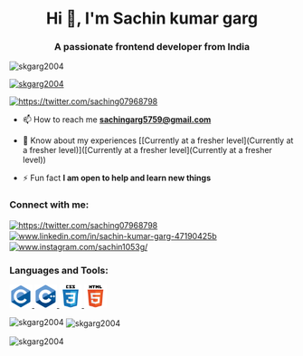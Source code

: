 <h1 align="center">Hi 👋, I'm Sachin kumar garg</h1>
<h3 align="center">A passionate frontend developer from India</h3>

<p align="left"> <img src="https://komarev.com/ghpvc/?username=skgarg2004&label=Profile%20views&color=0e75b6&style=flat" alt="skgarg2004" /> </p>

<p align="left"> <a href="https://github.com/ryo-ma/github-profile-trophy"><img src="https://github-profile-trophy.vercel.app/?username=skgarg2004" alt="skgarg2004" /></a> </p>

<p align="left"> <a href="https://twitter.com/https://twitter.com/saching07968798" target="blank"><img src="https://img.shields.io/twitter/follow/https://twitter.com/saching07968798?logo=twitter&style=for-the-badge" alt="https://twitter.com/saching07968798" /></a> </p>

- 📫 How to reach me **sachingarg5759@gmail.com**

- 📄 Know about my experiences [[Currently at a fresher level](Currently at a fresher level)]([Currently at a fresher level](Currently at a fresher level))

- ⚡ Fun fact **I am open to help and learn new things**

<h3 align="left">Connect with me:</h3>
<p align="left">
<a href="https://twitter.com/https://twitter.com/saching07968798" target="blank"><img align="center" src="https://raw.githubusercontent.com/rahuldkjain/github-profile-readme-generator/master/src/images/icons/Social/twitter.svg" alt="https://twitter.com/saching07968798" height="30" width="40" /></a>
<a href="https://linkedin.com/in/linkedin.com/in/sachin-kumar-garg-47190425b" target="blank"><img align="center" src="https://raw.githubusercontent.com/rahuldkjain/github-profile-readme-generator/master/src/images/icons/Social/linked-in-alt.svg" alt="www.linkedin.com/in/sachin-kumar-garg-47190425b" height="30" width="40" /></a>
<a href="https://instagram.com/instagram.com/sachin1053g/" target="blank"><img align="center" src="https://raw.githubusercontent.com/rahuldkjain/github-profile-readme-generator/master/src/images/icons/Social/instagram.svg" alt="www.instagram.com/sachin1053g/" height="30" width="40" /></a>
</p>

<h3 align="left">Languages and Tools:</h3>
<p align="left"> <a href="https://www.cprogramming.com/" target="_blank" rel="noreferrer"> <img src="https://raw.githubusercontent.com/devicons/devicon/master/icons/c/c-original.svg" alt="c" width="40" height="40"/> </a> <a href="https://www.w3schools.com/cpp/" target="_blank" rel="noreferrer"> <img src="https://raw.githubusercontent.com/devicons/devicon/master/icons/cplusplus/cplusplus-original.svg" alt="cplusplus" width="40" height="40"/> </a> <a href="https://www.w3schools.com/css/" target="_blank" rel="noreferrer"> <img src="https://raw.githubusercontent.com/devicons/devicon/master/icons/css3/css3-original-wordmark.svg" alt="css3" width="40" height="40"/> </a> <a href="https://www.w3.org/html/" target="_blank" rel="noreferrer"> <img src="https://raw.githubusercontent.com/devicons/devicon/master/icons/html5/html5-original-wordmark.svg" alt="html5" width="40" height="40"/> </a> </p>

<p><img align="left" src="https://github-readme-stats.vercel.app/api/top-langs?username=skgarg2004&show_icons=true&locale=en&layout=compact" alt="skgarg2004" /></p>

<p>&nbsp;<img align="center" src="https://github-readme-stats.vercel.app/api?username=skgarg2004&show_icons=true&locale=en" alt="skgarg2004" /></p>

<p><img align="center" src="https://github-readme-streak-stats.herokuapp.com/?user=skgarg2004&" alt="skgarg2004" /></p>
